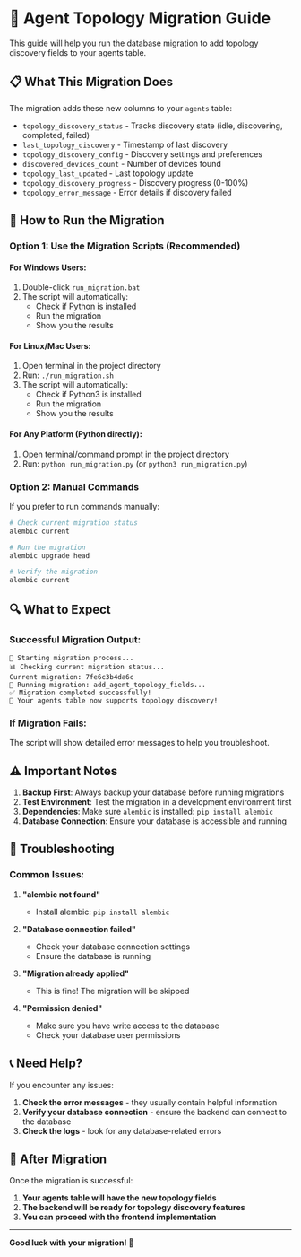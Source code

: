 # 🚀 Agent Topology Migration Guide

This guide will help you run the database migration to add topology discovery fields to your agents table.

## 📋 What This Migration Does

The migration adds these new columns to your `agents` table:
- `topology_discovery_status` - Tracks discovery state (idle, discovering, completed, failed)
- `last_topology_discovery` - Timestamp of last discovery
- `topology_discovery_config` - Discovery settings and preferences
- `discovered_devices_count` - Number of devices found
- `topology_last_updated` - Last topology update
- `topology_discovery_progress` - Discovery progress (0-100%)
- `topology_error_message` - Error details if discovery failed

## 🎯 How to Run the Migration

### **Option 1: Use the Migration Scripts (Recommended)**

#### **For Windows Users:**
1. Double-click `run_migration.bat`
2. The script will automatically:
   - Check if Python is installed
   - Run the migration
   - Show you the results

#### **For Linux/Mac Users:**
1. Open terminal in the project directory
2. Run: `./run_migration.sh`
3. The script will automatically:
   - Check if Python3 is installed
   - Run the migration
   - Show you the results

#### **For Any Platform (Python directly):**
1. Open terminal/command prompt in the project directory
2. Run: `python run_migration.py` (or `python3 run_migration.py`)

### **Option 2: Manual Commands**

If you prefer to run commands manually:

```bash
# Check current migration status
alembic current

# Run the migration
alembic upgrade head

# Verify the migration
alembic current
```

## 🔍 What to Expect

### **Successful Migration Output:**
```
🚀 Starting migration process...
📊 Checking current migration status...
Current migration: 7fe6c3b4da6c
🔄 Running migration: add_agent_topology_fields...
✅ Migration completed successfully!
🎯 Your agents table now supports topology discovery!
```

### **If Migration Fails:**
The script will show detailed error messages to help you troubleshoot.

## ⚠️ Important Notes

1. **Backup First**: Always backup your database before running migrations
2. **Test Environment**: Test the migration in a development environment first
3. **Dependencies**: Make sure `alembic` is installed: `pip install alembic`
4. **Database Connection**: Ensure your database is accessible and running

## 🚨 Troubleshooting

### **Common Issues:**

1. **"alembic not found"**
   - Install alembic: `pip install alembic`

2. **"Database connection failed"**
   - Check your database connection settings
   - Ensure the database is running

3. **"Migration already applied"**
   - This is fine! The migration will be skipped

4. **"Permission denied"**
   - Make sure you have write access to the database
   - Check your database user permissions

## 📞 Need Help?

If you encounter any issues:

1. **Check the error messages** - they usually contain helpful information
2. **Verify your database connection** - ensure the backend can connect to the database
3. **Check the logs** - look for any database-related errors

## 🎉 After Migration

Once the migration is successful:

1. **Your agents table will have the new topology fields**
2. **The backend will be ready for topology discovery features**
3. **You can proceed with the frontend implementation**

---

**Good luck with your migration! 🚀** 